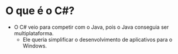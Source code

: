 # O que é o C#?

* O C# veio para competir com o Java, pois o Java conseguia ser multiplataforma.
  * Ele queria simplificar o desenvolvimento de aplicativos para o Windows.  



